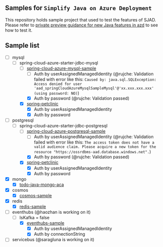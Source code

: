 ## Samples for `Simplify Java on Azure Deployment`

This repository holds sample project that used to test the features of SJAD. Please refer to 
[private preview guidance for new Java features in azd](https://microsoft.github.io/SJAD)
to see how to test it.


## Sample list

- [ ] mysql
  - [ ] spring-cloud-azure-starter-jdbc-mysql
    - [ ] [spring-cloud-azure-mysql-sample](mysql/spring-cloud-azure-starter-jdbc-mysql/spring-cloud-azure-mysql-sample)
      - [ ] Auth by userAssignedManagedIdentity (@rujche: Validation failed with error like this: `Caused by: java.sql.SQLException: Access denied for user 'aad_springCloudAzureMysqlSampleMysql'@'xx.xxx.xxx.xxx' (using password: NO)`)
      - [x] Auth by password (@rujche: Validation passed)
    - [x] [spring-petclinic](./mysql/spring-cloud-azure-starter-jdbc-mysql/spring-petclinic)
      - [x] Auth by userAssignedManagedIdentity
      - [x] Auth by password

- [ ] postgresql
  - [ ] spring-cloud-azure-starter-jdbc-postgresql
    - [ ] [spring-cloud-azure-postgresql-sample](./postgresql/spring-cloud-azure-starter-jdbc-postgresql/spring-cloud-azure-postgresql-sample) 
      - [ ] Auth by userAssignedManagedIdentity (@rujche: Validation failed with error like this: `The access token does not have a valid audience claim. Please acquire a new token for the resource "https://ossrdbms-aad.database.windows.net".`)
      - [x] Auth by password (@rujche: Validation passed)
    - [x] [spring-petclinic](./postgresql/spring-cloud-azure-starter-jdbc-postgresql/spring-petclinic)
      - [x] Auth by userAssignedManagedIdentity
      - [x] Auth by password

- [x] mongo
  - [x] [todo-java-mongo-aca](./mongo/todo-java-mongo-aca)

- [x] cosmos
  - [x] [cosmos-sample](./cosmos/cosmos-sample)

- [x] redis
  - [x] [redis-sample](./redis/redis-sample)

- [ ] eventhubs (@haozhan is working on it)
  - [ ] IsKafka = false
    - [x] [eventhubs-sample](./eventhubs/eventhubs-sample)
      - [x] Auth by userAssignedManagedIdentity
      - [x] Auth by connectionString

- [ ] servicebus (@saragluna is working on it)
